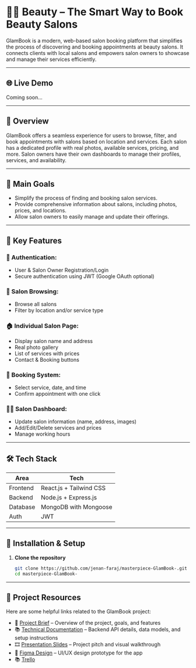 # 💇‍♀️ Beauty – The Smart Way to Book Beauty Salons

GlamBook is a modern, web-based salon booking platform that simplifies the process of discovering and booking appointments at beauty salons. It connects clients with local salons and empowers salon owners to showcase and manage their services efficiently.

---

## 🌐 Live Demo
Coming soon...

---

## 📝 Overview

GlamBook offers a seamless experience for users to browse, filter, and book appointments with salons based on location and services. Each salon has a dedicated profile with real photos, available services, pricing, and more. Salon owners have their own dashboards to manage their profiles, services, and availability.

---

## 🎯 Main Goals

- Simplify the process of finding and booking salon services.
- Provide comprehensive information about salons, including photos, prices, and locations.
- Allow salon owners to easily manage and update their offerings.

---

## 🌟 Key Features

### 👤 Authentication:
- User & Salon Owner Registration/Login
- Secure authentication using JWT (Google OAuth optional)

### 📍 Salon Browsing:
- Browse all salons
- Filter by location and/or service type

### 🏠 Individual Salon Page:
- Display salon name and address
- Real photo gallery
- List of services with prices
- Contact & Booking buttons

### 📅 Booking System:
- Select service, date, and time
- Confirm appointment with one click

### 🧑‍💼 Salon Dashboard:
- Update salon information (name, address, images)
- Add/Edit/Delete services and prices
- Manage working hours

---

## 🛠️ Tech Stack

| Area        | Tech                              |
|-------------|-----------------------------------|
| Frontend    | React.js + Tailwind CSS           |
| Backend     | Node.js + Express.js              |
| Database    | MongoDB with Mongoose             |
| Auth        | JWT      |


---

## 🧪 Installation & Setup

1. **Clone the repository**  
   ```bash
   git clone https://github.com/jenan-faraj/masterpiece-GlamBook-.git
   cd masterpiece-GlamBook-
---

## 🔗 Project Resources

Here are some helpful links related to the GlamBook project:

- 📄 [Project Brief](https://docs.google.com/document/d/1WUQwudb6SfSagkC8KuRtnS7CG9LWZwHe/edit?usp=sharing&ouid=110054354370055930574&rtpof=true&sd=true) – Overview of the project, goals, and features  
- 📚 [Technical Documentation](https://docs.google.com/document/d/1ggk2SQp_zCATc8khTZHYyodm0dsz0NMn/edit?usp=sharing&ouid=110054354370055930574&rtpof=true&sd=true) – Backend API details, data models, and setup instructions  
- 🎞️ [Presentation Slides](https://www.canva.com/design/DAGlRMW6W94/PdaHXUnm6FsTS4eHKEAbyQ/edit?utm_content=DAGlRMW6W94&utm_campaign=designshare&utm_medium=link2&utm_source=sharebutton) – Project pitch and visual walkthrough  
- 🎨 [Figma Design](https://www.figma.com/design/D3C7H4rjaXDLppUXcSWvur/Masterpiece?m=auto&t=bIkhAKrzBKMKWeQP-6) – UI/UX design prototype for the app
- 📚 [Trello](https://trello.com/b/ElKgtUXD/masterpiece) 


